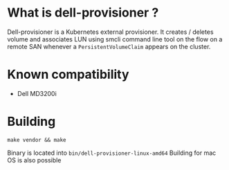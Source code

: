 # What is dell-provisioner ?

Dell-provisioner is a Kubernetes external provisioner. It creates / deletes volume and associates LUN using smcli command line tool on the flow on a remote SAN whenever a `PersistentVolumeClaim` appears on the cluster.

# Known compatibility

- Dell MD3200i

# Building

```
make vendor && make
```

Binary is located into `bin/dell-provisioner-linux-amd64`
Building for mac OS is also possible
